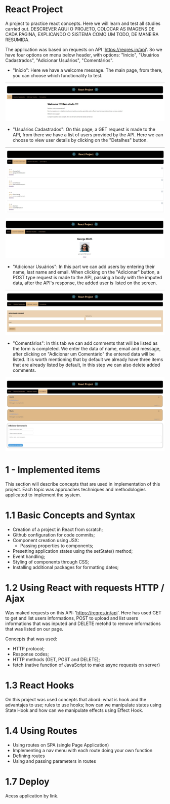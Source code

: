# React Project
A project to practice react concepts. Here we will learn and test all studies carried out.
DESCREVER AQUI O PROJETO, COLOCAR AS IMAGENS DE CADA PÁGINA, EXPLICANDO O SISTEMA COMO UM TODO, DE MANEIRA RESUMIDA.

The application was based on requests on API 'https://reqres.in/api'. 
So we have four options on menu below header, with options: "Inicio", "Usuários Cadastrados", "Adicionar Usuários", "Comentários".

- "Início": 
Here we have a welcome message. The main page, from there, you can choose which functionality to test.

![Home](images/home.JPG)


- "Usuários Cadastrados":
On this page, a GET request is made to the API, from there we have a list of users provided by the API. Here we can choose to view user details by clicking on the "Detalhes" button.

![User List](images/user-list.JPG)

![User Details](images/detail-example.JPG)

- "Adicionar Usuários":
In this part we can add users by entering their name, last name and email. When clicking on the "Adicionar" button, a POST type request is made to the API, passing a body with the imputed data, after the API's response, the added user is listed on the screen.

![Add User](images/add-user.JPG)

- "Comentários": 
In this tab we can add comments that will be listed as the form is completed. We enter the data of name, email and message, after clicking on "Adicionar um Comentário" the entered data will be listed. It is worth mentioning that by default we already have three items that are already listed by default, in this step we can also delete added comments.

![Comments](images/comments.JPG)

# 1 - Implemented items
This section will describe concepts that are used in implementation of this project. 
Each topic was approaches techniques and methodologies applicated to implement the system.

# 1.1 Basic Concepts and Syntax
- Creation of a project in React from scratch;
- Github configuration for code commits;
- Component creation using JSX:
    - Passing properties to components;
- Presetting application states using the setState() method;
- Event handling;
- Styling of components through CSS;
- Installing additional packages for formatting dates;

# 1.2 Using React with requests HTTP / Ajax
Was maked requests on this API: 'https://reqres.in/api'. Here has used GET to get and list users informations, POST to upload and list users informations that was inputed and DELETE metohd to remove informations that was listed on our page.

Concepts that was used:
- HTTP protocol;
- Response codes;
- HTTP methods (GET, POST and DELETE);
- fetch (native function of JavaScript to make async requests on server)

# 1.3 React Hooks
On this project was used concepts that abord: what is hook and the advantajes to use; rules to use hooks; how can we manipulate states using State Hook and how can we 
manipulate effects using Effect Hook.

# 1.4 Using Routes
- Using routes on SPA (single Page Application)
- Implementing a nav menu with each route doing your own function
- Defining routes
- Using and passing parameters in routes

# 1.7 Deploy
Acess application by link.